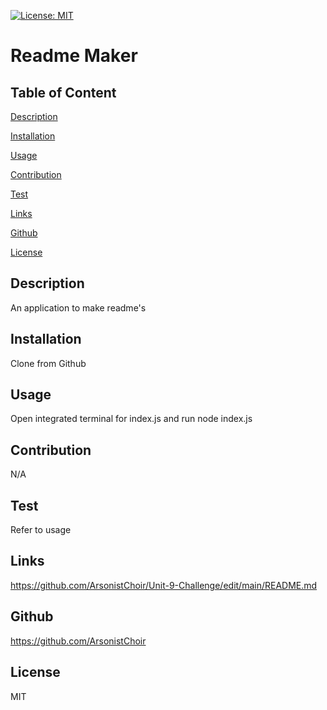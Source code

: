[![License: MIT](https://img.shields.io/badge/License-MIT-yellow.svg)](https://opensource.org/licenses/MIT)
    
# Readme Maker

  ## Table of Content

  [Description](#description)

  [Installation](#installation)

  [Usage](#usage)

  [Contribution](#contribution)

  [Test](#test)

  [Links](#links)

  [Github](#github)

  [License](#license)

  ## Description
  
  An application to make readme's
  
  ## Installation
  
  Clone from Github
  
  ## Usage
  
  Open integrated terminal for index.js and run node index.js
  
  ## Contribution
  
  N/A
  
  ## Test
  
  Refer to usage
  
  ## Links
  
  https://github.com/ArsonistChoir/Unit-9-Challenge/edit/main/README.md
  
  ## Github
  
  https://github.com/ArsonistChoir
  
  ## License
  
  MIT
